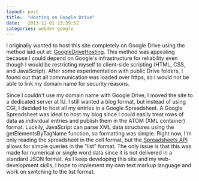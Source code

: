 ```yaml
---
layout: post
title:  "Hosting on Google Drive"
date:   2013-12-01 23:39:52
categories: webdev google
---
```


I originally wanted to host this site completely on Google Drive using the method laid out at: [GoogleDriveHosting](https://googledrive.com/host/0B716ywBKT84AMXBENXlnYmJISlE/GoogleDriveHosting.html). This method was appealing because I could depend on Google's infrastructure for reliability even though I would be restricting myself to client-side scripting (HTML, CSS, and JavaScript). After some experimentation with public Drive folders, I found out that all communication was loaded over https, so I would not be able to link my domain name for security reasons.

Since I couldn't use my domain name with Google Drive, I moved the site to a dedicated server at IU. I still wanted a blog format, but instead of using CGI, I decided to host all my entries in a Google Spreadsheet. A Google Spreadsheet was ideal to host my blog since I could easily treat rows of data as individual entries and publish them in the ATOM (XML container) format. Luckily, JavaScript can parse XML data structures using the getElementsByTagName function, so formatting was simple. Right now, I'm only reading the spreadsheet in the cell format, but the [Spreadsheets API](https://developers.google.com/google-apps/spreadsheets/) allows for simple queries in the "list" format. The only issue is that this was made for numerical or single word data since it is not delivered in a standard JSON format. As I keep developing this site and my web-development skills, I hope to implement my own text markup language and work on switching to the list format.
